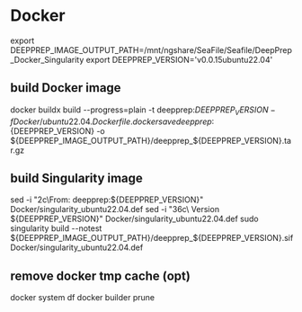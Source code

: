 # Docker
export DEEPPREP_IMAGE_OUTPUT_PATH=/mnt/ngshare/SeaFile/Seafile/DeepPrep_Docker_Singularity
export DEEPPREP_VERSION='v0.0.15ubuntu22.04'

## build Docker image
docker buildx build --progress=plain -t deepprep:${DEEPPREP_VERSION} -f Docker/ubuntu22.04.Dockerfile .
docker save deepprep:${DEEPPREP_VERSION} -o ${DEEPPREP_IMAGE_OUTPUT_PATH}/deepprep_${DEEPPREP_VERSION}.tar.gz

## build Singularity image
sed -i "2c\From: deepprep:${DEEPPREP_VERSION}" Docker/singularity_ubuntu22.04.def
sed -i "36c\    Version ${DEEPPREP_VERSION}" Docker/singularity_ubuntu22.04.def
sudo singularity build --notest ${DEEPPREP_IMAGE_OUTPUT_PATH}/deepprep_${DEEPPREP_VERSION}.sif Docker/singularity_ubuntu22.04.def

## remove docker tmp cache (opt)
docker system df
docker builder prune
